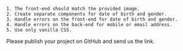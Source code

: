     1. The front-end should match the provided image.
    2. Create separate components for date of birth and gender.
    3. Handle errors on the front-end for date of birth and gender.
    4. Handle errors on the back-end for mobile or email address.
    5. Use only vanilla CSS.
Please publish your project on GitHub and send us the link. 